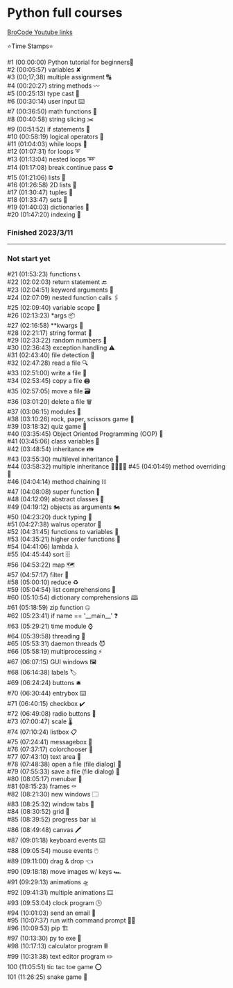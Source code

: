 <h1>Python full courses</h1>


[BroCode Youtube links](https://www.youtube.com/watch?v=XKHEtdqhLK8&t=6441s&ab_channel=BroCode)

⭐️Time Stamps⭐️ <br>

#1   (00:00:00)​ Python tutorial for beginners🐍 </br>
#2   (00:05:57​) variables ✘ <br>
#3   (00;17;38​) multiple assignment 🔠<br>
#4   (00:20:27​) string methods 〰️<br>
#5   (00:25:13​) type cast 💱<br>
#6   (00:30:14​) user input ⌨️<br>
#7   (00:36:50​) math functions 🧮<br>
#8   (00:40:58​) string slicing ✂️<br>
#9   (00:51:52​) if statements 🤔<br>
#10 (00:58:19)​ logical operators 🔣<br>
#11 (01:04:03​) while loops 🔄<br>
#12 (01:07:31​) for loops ➰<br>
#13 (01:13:04​) nested loops ➿ <br>
#14 (01:17:08) break continue pass ⛔<br>
#15 (01:21:06​) lists 🧾<br>
#16 (01:26:58​) 2D lists 📜 <br>
#17 (01:30:47​) tuples 📄 <br>
#18 (01:33:47​) sets 🍴 <br>
#19 (01:40:03​) dictionaries 📖 <br>
#20 (01:47:20​) indexing 📑<br>

<h3> Finished 2023/3/11 
<hr>
<h3> Not start yet </h3>
#21 (01:53:23​) functions 📞 <br>
#22 (02:02:03​) return statement 🔙 <br>
#23 (02:04:51) keyword arguments 🔑<br>
#24 (02:07:09​) nested function calls 🖇️<br>
#25 (02:09:40​) variable scope 🔬 <br>
#26 (02:13:23​) *args 📦<br>
#27 (02:16:58​) **kwargs 🎁 <br>
#28 (02:21:17​) string format 💬 <br>
#29 (02:33:22​) random numbers 🎲<br>
#30 (02:36:43​) exception handling ⚠️<br>
#31 (02:43:40) file detection 📁<br>
#32 (02:47:28​) read a file 🔍<br>
#33 (02:51:00​) write a file 📝<br>
#34 (02:53:45​) copy a file 🖨️<br>
#35 (02:57:05​) move a file 🗃️<br>
#36 (03:01:20​) delete a file 🗑️<br>
#37 (03:06:15​) modules 💌<br>
#38 (03:10:26) rock, paper, scissors game 🗿<br>
#39 (03:18:32​) quiz game 💯 <br>
#40 (03:35:45​) Object Oriented Programming (OOP) 🐍<br>
#41 (03:45:06​) class variables 🚗 <br>
#42 (03:48:54​) inheritance 👪<br>
#43 (03:55:30​) multilevel inheritance 👴<br>
#44 (03:58:32) multiple inheritance 👨‍👩‍👧‍👦
#45 (04:01:49) method overriding 🙅<br>
#46 (04:04:14​) method chaining ⛓️<br>
#47 (04:08:08) super function 🦸<br>
#48 (04:12:09​) abstract classes 👻<br>
#49 (04:19:12) objects as arguments 🏍️<br>
#50 (04:23:20​) duck typing 🦆<br>
#51 (04:27:38) walrus operator 🦦<br>
#52 (04:31:45​) functions to variables 📛<br>
#53 (04:35:21​) higher order functions 👑<br>
#54 (04:41:06​) lambda λ <br>
#55 (04:45:44​) sort 🗄️ <br>
#56 (04:53:22​) map 🗺️ <br>
#57 (04:57:17​) filter 🍺 <br>
#58 (05:00:10​) reduce ♻️ <Br>
#59 (05:04:54​) list comprehensions 📰 <br>
#60 (05:10:54) dictionary comprehensions 🕮<br>
#61 (05:18:59​) zip function 🤐 <br>
#62 (05:23:41​) if name == '__main__' ❓<br>
#63 (05:29:21​) time module ⌚ <br>
#64 (05:39:58​) threading 🧵<br>
#65 (05:53:31​) daemon threads 😈 <br>
#66 (05:58:19​) multiprocessing ⚡<br>
#67 (06:07:15​) GUI windows 🖼️<br>
#68 (06:14:38​) labels 🏷️<br>
#69 (06:24:24​) buttons 🛎️ <br>
#70 (06:30:44​) entrybox ⌨️ <br>
#71 (06:40:15​) checkbox ✔️ <br>
#72 (06:49:08​) radio buttons 🔘 <br>
#73 (07:00:47​) scale 🌡️<br>
#74 (07:10:24​) listbox 📋 <br>
#75 (07:24:41​) messagebox 💭 <br>
#76 (07:37:17​) colorchooser 🎨<br>
#77 (07:43:10​) text area 📒<br>
#78 (07:48:38​) open a file (file dialog) 📁<br>
#79 (07:55:33​) save a file (file dialog) 💾<br>
#80 (08:05:17​) menubar 🧾<br>
#81 (08:15:23​) frames ⚰️ <br>
#82 (08:21:30​) new windows 🗔 <br>
#83 (08:25:32​) window tabs 📑<br>
#84 (08:30:52​) grid 🏢<br>
#85 (08:39:52​) progress bar 📊 <br>
#86 (08:49:48​) canvas 🖍️<br>
#87 (09:01:18​) keyboard events ⌨️ <br>
#88 (09:05:54​) mouse events 🖱️<br>
#89 (09:11:00​) drag & drop 👈<br>
#90 (09:18:18​) move images w/ keys 🏎️<br>
#91 (09:29:13​) animations 🛸<br>
#92 (09:41:31​) multiple animations 🎞️<br>
#93 (09:53:04​) clock program 🕒<br>
#94 (10:01:03​) send an email 📧<br>
#95 (10:07:37​) run with command prompt 👨‍💻<br>
#96 (10:09:53) pip 🏗️ <br>
#97 (10:13:30) py to exe 🏃 <br>
#98 (10:17:13​) calculator program 🖩 <br>
#99 (10:31:38​) text editor program ✏️<br>
100 (11:05:51) tic tac toe game ⭕<br>
101 (11:26:25)​ snake game 🐍<br>